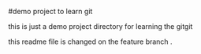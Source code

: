 #demo project to learn git

this is just a demo project directory for learning the gitgit 

this readme file is changed on the feature branch .